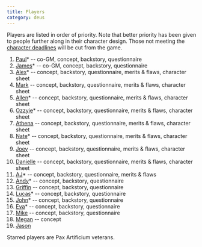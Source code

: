 ```yaml
---
title: Players
category: deus
---
```

Players are listed in order of priority. Note that better priority has been given to people further along in their character design. Those not meeting the [character deadlines](email-200507081414) will be cut from the game.
1. [Paul](player-paul)* -- co-GM, concept, backstory, questionnaire
1. [James](player-james)* -- co-GM, concept, backstory, questionnaire
1. [Alex](player-alex)* -- concept, backstory, questionnaire, merits &amp; flaws, character sheet
1. [Mark](player-mark) -- concept, backstory, questionnaire, merits &amp; flaws, character sheet
1. [Allen](player-allen)* -- concept, backstory, questionnaire, merits &amp; flaws, character sheet
1. [Ozzyie](player-ozzyie)* -- concept, backstory, questionnaire, merits &amp; flaws, character sheet
1. [Athena](player-athena) -- concept, backstory, questionnaire, merits &amp; flaws, character sheet
1. [Nate](player-nate)* -- concept, backstory, questionnaire, merits &amp; flaws, character sheet
1. [Joey](player-joey) -- concept, backstory, questionnaire, merits &amp; flaws, character sheet
1. [Danielle](player-danielle) -- concept, backstory, questionnaire, merits &amp; flaws, character sheet
1. [AJ](player-aj)* -- concept, backstory, questionnaire, merits &amp; flaws
1. [Andy](player-andy)* -- concept, backstory, questionnaire
1. [Griffin](player-griffin) -- concept, backstory, questionnaire
1. [Lucas](player-lucas)* -- concept, backstory, questionnaire
1. [John](player-john)* -- concept, backstory, questionnaire
1. [Eva](player-eva)* -- concept, backstory, questionnaire
1. [Mike](player-mike) -- concept, backstory, questionnaire
1. [Megan](player-megan) -- concept
1. [Jason](player-jason)

Starred players are Pax Artificium veterans.
